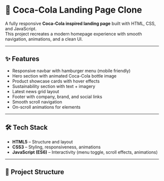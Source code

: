 # 🥤 Coca-Cola Landing Page Clone

A fully responsive **Coca-Cola inspired landing page** built with HTML, CSS, and JavaScript.  
This project recreates a modern homepage experience with smooth navigation, animations, and a clean UI.

---

## ✨ Features
- Responsive navbar with hamburger menu (mobile friendly)
- Hero section with animated Coca-Cola bottle image
- Product showcase cards with hover effects
- Sustainability section with text + imagery
- Latest news grid layout
- Footer with company, brand, and social links
- Smooth scroll navigation
- On-scroll animations for elements

---

## 🛠️ Tech Stack
- **HTML5** – Structure and layout  
- **CSS3** – Styling, responsiveness, animations  
- **JavaScript (ES6)** – Interactivity (menu toggle, scroll effects, animations)

---

## 📂 Project Structure

